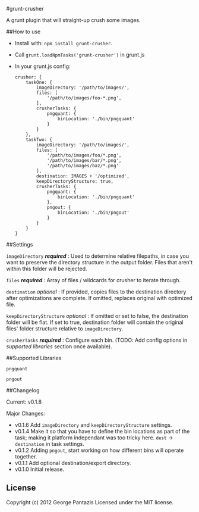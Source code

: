 #grunt-crusher

A grunt plugin that will straight-up crush some images.

##How to use

* Install with: ```npm install grunt-crusher```.
* Call ```grunt.loadNpmTasks('grunt-crusher')``` in grunt.js

* In your grunt.js config:

	```
	crusher: {
		taskOne: {
			imageDirectory: '/path/to/images/',
			files: [
				'/path/to/images/foo-*.png',
			],
			crusherTasks: {
				pngquant: {
					binLocation: './bin/pngquant'
				}
			}
		},
		taskTwo: {
			imageDirectory: '/path/to/images/',
			files: [
				'/path/to/images/foo/*.png',
				'/path/to/images/bar/*.png',
				'/path/to/images/baz/*.png'
			],
			destination: IMAGES + '/optimized',
			keepDirectoryStructure: true,
			crusherTasks: {
				pngquant: {
					binLocation: './bin/pngquant'
				},
				pngout: {
					binLocation: './bin/pngout'
				}
			}
		}
	}
	```

##Settings

`imageDirectory` ***required*** : Used to determine relative filepaths, in case you want to preserve the directory structure in the output folder. Files that aren't within this folder will be rejected.

`files` ***required*** : Array of files / wildcards for crusher to iterate through.

`destination` *optional* : If provided, copies files to the destination directory after optimizations are complete. If omitted, replaces original with optimized file.

`keepDirectoryStructure` *optional* : If omitted or set to false, the destination folder will be flat. If set to true, destination folder will contain the original files' folder structure relative to `imageDirectory`.

`crusherTasks` ***required*** : Configure each bin. (TODO: Add config options in *supported libraries* section once available).

##Supported Libraries

`pngquant`

`pngout`

##Changelog

Current: v0.1.8

Major Changes:

* v0.1.6 Add `imageDirectory` and `keepDirectoryStructure` settings.
* v0.1.4 Make it so that you have to define the bin locations as part of the task; making it platform independant was too tricky here. `dest` -> `destination` in task settings.
* v0.1.2 Adding `pngout`, start working on how different bins will operate together.
* v0.1.1 Add optional destination/export directory.
* v0.1.0 Initial release.


## License
Copyright (c) 2012 George Pantazis
Licensed under the MIT license.
